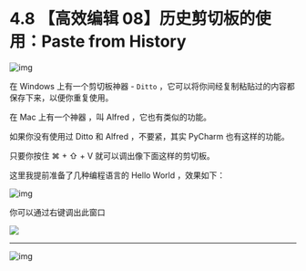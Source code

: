 # 4.8 【高效编辑 08】历史剪切板的使用：Paste  from History

![img](http://image.iswbm.com/20200804124133.png)

在 Windows 上有一个剪切板神器 - `Ditto` ，它可以将你间经复制粘贴过的内容都保存下来，以便你重复使用。

在 Mac 上有一个神器 ，叫 Alfred ，它也有类似的功能。

如果你没有使用过 Ditto 和 Alfred ，不要紧，其实 PyCharm 也有这样的功能。

只要你按住 ⌘ + ⇧ + V 就可以调出像下面这样的剪切板。

这里我提前准备了几种编程语言的 Hello World ，效果如下：

![img](http://image.iswbm.com/20191211210012.png)

你可以通过右键调出此窗口

![](http://image.iswbm.com/20200826123123.png)



---

![img](http://image.iswbm.com/20200607174235.png)